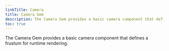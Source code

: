 ```yaml
---
linkTitle: Camera
title: Camera Gem
description: The Camera Gem provides a basic camera component that defines a frustum for runtime rendering.
toc: true
---
```


The Camera Gem provides a basic camera component that defines a frustum for runtime rendering.

